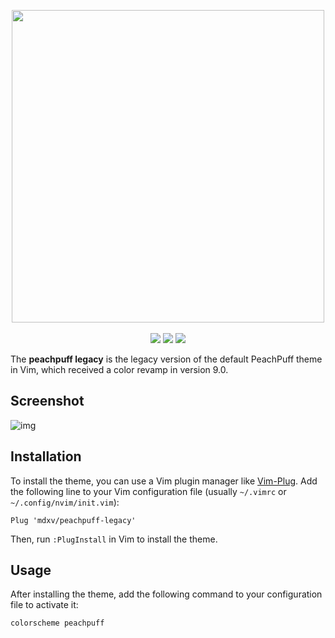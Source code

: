 <p align="center">
    <a href="https://github.com/m0cb/peachpuff-legacy/">
        <img src="https://i.imgur.com/g2YBU7S.png" width="500"></a>
    <br><br>
    <a href="https://www.vim.org/"><img src="https://img.shields.io/badge/vim-019733.svg?style=flat&logo=Vim&logoColor=white"></a>
    <a href="https://www.gnu.org/software/bash/"><img src="https://img.shields.io/badge/bash-%23121011.svg?style=flat&logo=gnu-bash&logoColor=white"></a>
    <a href="https://github.com/junegunn/vim-plug"><img src="https://img.shields.io/badge/vim_plug-019733.svg?style=flat&logo=Vim&logoColor=white"></a>
</p>

The **peachpuff legacy** is the legacy version of the default PeachPuff theme in Vim, which received a color revamp in version 9.0. 

## Screenshot
![img](https://i.imgur.com/xnAWaXP.png)

## Installation
To install the theme, you can use a Vim plugin manager like [Vim-Plug](https://github.com/junegunn/vim-plug). Add the following line to your Vim configuration file (usually `~/.vimrc` or `~/.config/nvim/init.vim`):

```vim
Plug 'mdxv/peachpuff-legacy'
```
Then, run `:PlugInstall` in Vim to install the theme.

## Usage
After installing the theme, add the following command to your configuration file to activate it:
```vim
colorscheme peachpuff
```

